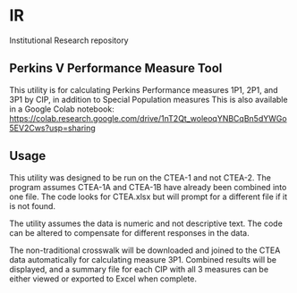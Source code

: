 # IR
Institutional Research repository

## Perkins V Performance Measure Tool

This utility is for calculating Perkins Performance measures 1P1, 2P1, and 3P1 by CIP, in addition to Special Population measures
This is also available in a Google Colab notebook: https://colab.research.google.com/drive/1nT2Qt_woleoqYNBCqBn5dYWGo5EV2Cws?usp=sharing

## Usage

This utility was designed to be run on the CTEA-1 and not CTEA-2. The program assumes
CTEA-1A and CTEA-1B have already been combined into one file. The code looks for CTEA.xlsx
but will prompt for a different file if it is not found.

The utility assumes the data is numeric and not descriptive text. 
The code can be altered to compensate for different responses in the data.

The non-traditional crosswalk will be downloaded and joined to the CTEA data automatically for calculating measure 3P1.
Combined results will be displayed, and a summary file for each CIP with all 3 measures can be either viewed or exported to Excel when complete.


